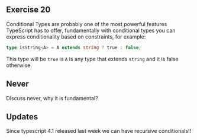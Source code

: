 ## Exercise 20

Conditional Types are probably one of the most powerful features TypeScript has to offer, fundamentally with conditional types you can express conditionality based on constraints, for example:

```ts
type isString<A> = A extends string ? true : false;
```

This type will be `true` is `A` is any type that extends `string` and it is false otherwise.

## Never

Discuss never, why it is fundamental?

## Updates

Since typescript 4.1 released last week we can have recursive conditionals!!
